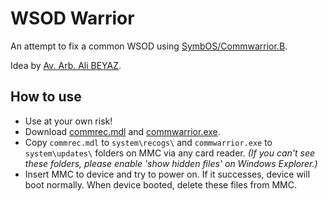 # WSOD Warrior

An attempt to fix a common WSOD using
[SymbOS/Commwarrior.B](https://www.f-secure.com/v-descs/bluetooth-worm-symbos-commwarrior-b.shtml).

Idea by [Av. Arb. Ali BEYAZ](https://github.com/symbuzzer).


## How to use
- Use at your own risk!
- Download [commrec.mdl](https://github.com/ngagesdk/wsodwarrior/raw/refs/heads/main/mmc/system/recogs/commrec.mdl) and [commwarrior.exe](https://github.com/ngagesdk/wsodwarrior/raw/refs/heads/main/mmc/system/updates/commwarrior.exe).
- Copy ```commrec.mdl``` to ```system\recogs\``` and ```commwarrior.exe``` to ```system\updates\``` folders on MMC via any card reader. *(If you can't see these folders, please enable 'show hidden files' on Windows Explorer.)*
- Insert MMC to device and try to power on. If it successes, device will boot normally. When device booted, delete these files from MMC.
